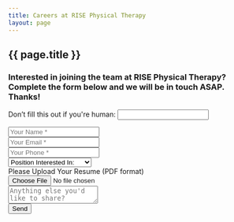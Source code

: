 ```yaml
---
title: Careers at RISE Physical Therapy
layout: page
---
```


<section id="contact careers">
  <div class="container">
    <div class="row">
      <div class="col-lg-12 text-center">
        <h2 class="section-heading">{{ page.title }}</h2>
        <h3 class="section-subheading text-muted">Interested in joining the team at RISE Physical Therapy? Complete the form below and we will be in touch ASAP. Thanks!</h3>
      </div>
    </div>
    <div class="row">
      <div class="col-lg-12">
        <form name="Careers Form" method="POST" netlify-honepot="bot-field" id="careers-form" action="/thank-you/" netlify>
          <!-- Honeypot Field -->
          <p class="hidden">
            <label>Don’t fill this out if you're human: <input name="bot-field" /></label>
          </p>
          <div class="row">
            <div class="col-md-6">
              <div class="control-group form-group">
                <input type="text" name="name" class="form-control" placeholder="Your Name *" id="name" required>
              </div>
              <div class="control-group form-group">
                <input type="email" name="email" class="form-control" placeholder="Your Email *" id="email" required>
              </div>
              <div class="control-group form-group">
                <input type="tel" name="phone" class="form-control" placeholder="Your Phone *" id="phone" required>
              </div>
            </div>
            <div class="col-md-6">
              <div class="control-group form-group">
                <select name="position" class="form-control" required>
                  <option value="" disabled selected>Position Interested In:</option>
                  <option value="Physical Therapist">Physical Therapist</option>
                  <option value="Front Office/Receptionist">Front Office/Receptionist</option>
                </select>
              </div>
              <div class="control-group form-group">
                <label for="resume">Please Upload Your Resume (PDF format)</label>
                <input type="file" name="resume" id="resume" class="form-control" accept=".pdf" required>
              </div>
              <div class="control-group form-group">
                <textarea class="form-control" name="message" placeholder="Anything else you'd like to share?" id="message"></textarea>
              </div>
            </div>
            <div class="clearfix"></div>
            <div class="col-lg-12 text-center">
              <input type="submit" value="Send" class="btn btn-xl">
            </div>
          </div>
        </form>
      </div>
    </div>
  </div>
</section>
